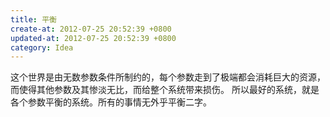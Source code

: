 ```yaml
---
title: 平衡
create-at: 2012-07-25 20:52:39 +0800
updated-at: 2012-07-25 20:52:39 +0800
category: Idea
---
```


这个世界是由无数参数条件所制约的，每个参数走到了极端都会消耗巨大的资源，而使得其他参数及其惨淡无比，而给整个系统带来损伤。
所以最好的系统，就是各个参数平衡的系统。所有的事情无外乎平衡二字。

